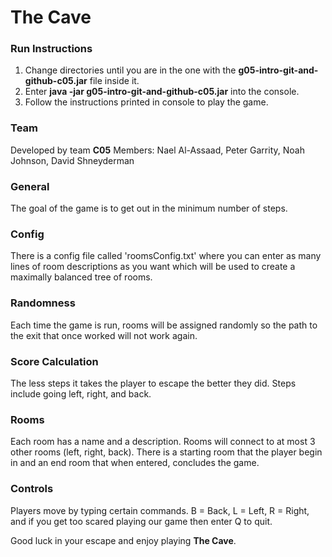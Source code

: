 # The Cave

### Run Instructions
1. Change directories until you are in the one with the **g05-intro-git-and-github-c05.jar** file inside it.
2. Enter **java -jar g05-intro-git-and-github-c05.jar** into the console.
3. Follow the instructions printed in console to play the game.

### Team
Developed by team **C05** 
Members: Nael Al-Assaad, Peter Garrity, Noah Johnson, David Shneyderman

### General
The goal of the game is to get out in the minimum number of steps.

### Config
There is a config file called 'roomsConfig.txt' where you can enter as many lines of room descriptions as you want which will be used to create a maximally balanced tree of rooms.

### Randomness
Each time the game is run, rooms will be assigned randomly so the path to the exit that once worked will not work again.

### Score Calculation
The less steps it takes the player to escape the better they did.
Steps include going left, right, and back.

### Rooms
Each room has a name and a description. Rooms will connect to at most 3 other rooms (left, right, back). There is a starting room that the player begin in and an end room that when entered, concludes the game.

### Controls
Players move by typing certain commands. 
B = Back, L = Left, R = Right, and if you get too scared playing our game then enter Q to quit.


Good luck in your escape and enjoy playing **The Cave**.
